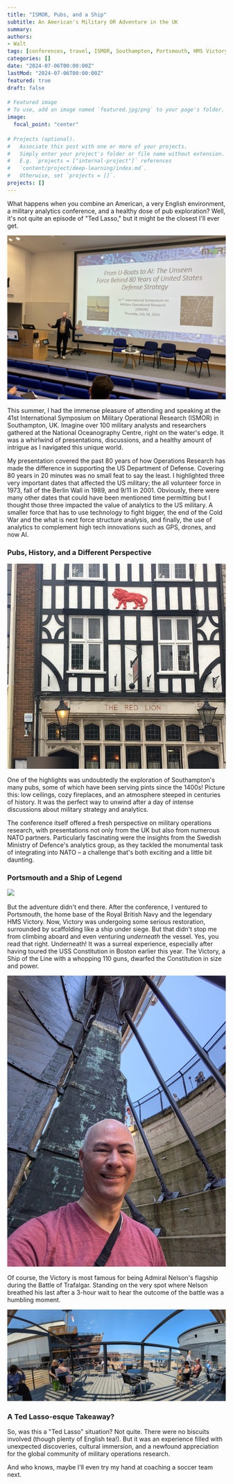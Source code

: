 ```yaml
---
title: "ISMOR, Pubs, and a Ship"
subtitle: An American's Military OR Adventure in the UK
summary: 
authors:
- Walt
tags: [conferences, travel, ISMOR, Southampton, Portsmouth, HMS Victory, sailing ships]
categories: []
date: "2024-07-06T00:00:00Z"
lastMod: "2024-07-06T00:00:00Z"
featured: true
draft: false

# Featured image
# To use, add an image named `featured.jpg/png` to your page's folder. 
image:
  focal_point: "center"

# Projects (optional).
#   Associate this post with one or more of your projects.
#   Simply enter your project's folder or file name without extension.
#   E.g. `projects = ["internal-project"]` references 
#   `content/project/deep-learning/index.md`.
#   Otherwise, set `projects = []`.
projects: []
---
```


What happens when you combine an American, a very English environment, a military analytics conference, and a healthy dose of pub exploration? Well, it's not quite an episode of "Ted Lasso," but it might be the closest I'll ever get.

![](./ed3b1d62777e4cce8d5fc848261a8bc899fa548d-2.jpg)

This summer, I had the immense pleasure of attending and speaking at the 41st International Symposium on Military Operational Research (ISMOR) in Southampton, UK.  Imagine over 100 military analysts and researchers gathered at the National Oceanography Centre, right on the water's edge. It was a whirlwind of presentations, discussions, and a healthy amount of intrigue as I navigated this unique world.

My presentation covered the past 80 years of how Operations Research has made the difference in supporting the US Department of Defense. Covering 80 years in 20 minutes was no small feat to say the least. I highlighted three very important dates that affected the US military; the all volunteer force in 1973, fall of the Berlin Wall in 1989, and 9/11 in 2001. Obviously, there were many other dates that could have been mentioned time permitting but I thought those three impacted the value of analytics to the US military. A smaller force that has to use technology to fight bigger, the end of the Cold War and the what is next force structure analysis, and finally, the use of analytics to complement high tech innovations such as GPS, drones, and now AI.

### Pubs, History, and a Different Perspective

![](./34385942666_5909d17570_b-93923387.jpg)

One of the highlights was undoubtedly the exploration of Southampton's many pubs, some of which have been serving pints since the 1400s! Picture this: low ceilings, cozy fireplaces, and an atmosphere steeped in centuries of history. It was the perfect way to unwind after a day of intense discussions about military strategy and analytics.

The conference itself offered a fresh perspective on military operations research, with presentations not only from the UK but also from numerous NATO partners. Particularly fascinating were the insights from the Swedish Ministry of Defence's analytics group, as they tackled the monumental task of integrating into NATO – a challenge that's both exciting and a little bit daunting.

### Portsmouth and a Ship of Legend

![](./PXL_20240719_105533250.MP.jpg)

But the adventure didn't end there. After the conference, I ventured to Portsmouth, the home base of the Royal British Navy and the legendary HMS Victory. Now, Victory was undergoing some serious restoration, surrounded by scaffolding like a ship under siege. But that didn't stop me from climbing aboard and even venturing *underneath* the vessel. Yes, you read that right. Underneath! It was a surreal experience, especially after having toured the USS Constitution in Boston earlier this year. The Victory, a Ship of the Line with a whopping 110 guns, dwarfed the Constitution in size and power.

![](./PXL_20240719_111440345.jpg)

Of course, the Victory is most famous for being Admiral Nelson's flagship during the Battle of Trafalgar. Standing on the very spot where Nelson breathed his last after a 3-hour wait to hear the outcome of the battle was a humbling moment. 

![](./PXL_20240719_112724217.PANO.jpg)

### A Ted Lasso-esque Takeaway?

So, was this a "Ted Lasso" situation? Not quite. There were no biscuits involved (though plenty of English tea!). But it was an experience filled with unexpected discoveries, cultural immersion, and a newfound appreciation for the global community of military operations research. 

And who knows, maybe I'll even try my hand at coaching a soccer team next.
